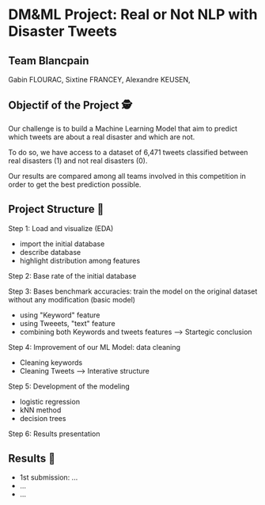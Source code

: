 # DM&ML Project: Real or Not NLP with Disaster Tweets 

## Team Blancpain

Gabin FLOURAC,
Sixtine FRANCEY,
Alexandre KEUSEN,

## Objectif of the Project 🕵️

Our challenge is to build a Machine Learning Model that aim to predict which tweets are about a real disaster and which are not. 

To do so, we have access to a dataset of 6,471 tweets classified between real disasters (1) and not real disasters (0).

Our results are compared among all teams involved in this competition in order to get the best prediction possible. 

## Project Structure 🚀

Step 1: Load and visualize (EDA) 
- import the initial database 
- describe database 
- highlight distribution among features 

Step 2: Base rate of the initial database 

Step 3: Bases benchmark accuracies: train the model on the original dataset without any modification (basic model)
- using "Keyword" feature 
- using Tweeets, "text" feature 
- combining both Keywords and tweets features
--> Startegic conclusion 

Step 4: Improvement of our ML Model: data cleaning 
- Cleaning keywords
- Cleaning Tweets 
--> Interative structure 

Step 5: Development of the modeling 
- logistic regression 
- kNN method 
- decision trees 

Step 6: Results presentation 

## Results 🥇 

- 1st submission: ...
- ...
- ...

